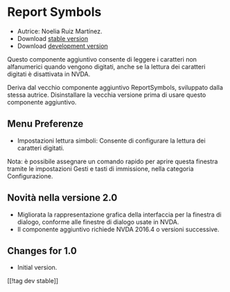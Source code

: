 # Report Symbols #

*	Autrice: Noelia Ruiz Martínez.
*	Download [stable version][1]
*	Download [development version][2]

Questo componente aggiuntivo consente di leggere i caratteri non
alfanumerici quando vengono digitati, anche se la lettura dei caratteri
digitati è disattivata in NVDA.

Deriva dal vecchio componente aggiuntivo  ReportSymbols, sviluppato dalla
stessa autrice. Disinstallare la vecchia versione prima di usare questo
componente aggiuntivo.

## Menu Preferenze ##
*	Impostazioni lettura simboli: Consente di configurare la lettura dei
  caratteri digitati.

Nota: è possibile assegnare un comando rapido per aprire questa finestra
tramite le impostazioni Gesti e tasti di immissione, nella categoria
Configurazione.

## Novità nella versione 2.0 ##
*	Migliorata la rappresentazione grafica della interfaccia per la finestra
  di dialogo, conforme alle finestre di dialogo usate in NVDA.
*	Il componente aggiuntivo richiede NVDA 2016.4 o versioni successive.

## Changes for 1.0 ##
*	Initial version.

[[!tag dev stable]]

[1]: https://addons.nvda-project.org/files/get.php?file=rsy

[2]: https://addons.nvda-project.org/files/get.php?file=rsy-dev
